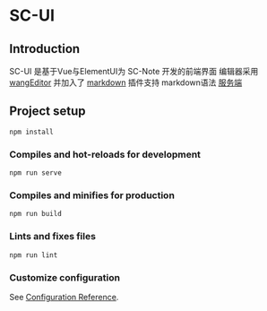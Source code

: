 # SC-UI

## Introduction
SC-UI 是基于Vue与ElementUI为 SC-Note 开发的前端界面
编辑器采用 [wangEditor](https://www.wangeditor.com/) 并加入了 [markdown](https://github.com/wangeditor-team/wangEditor-plugin-md) 插件支持 markdown语法
[服务端](https://github.com/HCCP1119/SC-Note)
## Project setup
```
npm install
```

### Compiles and hot-reloads for development
```
npm run serve
```

### Compiles and minifies for production
```
npm run build
```

### Lints and fixes files
```
npm run lint
```

### Customize configuration
See [Configuration Reference](https://cli.vuejs.org/config/).
